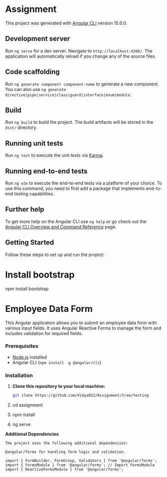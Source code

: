 # Assignment

This project was generated with [Angular CLI](https://github.com/angular/angular-cli) version 15.0.0.

## Development server

Run `ng serve` for a dev server. Navigate to `http://localhost:4200/`. The application will automatically reload if you change any of the source files.

## Code scaffolding

Run `ng generate component component-name` to generate a new component. You can also use `ng generate directive|pipe|service|class|guard|interface|enum|module`.

## Build

Run `ng build` to build the project. The build artifacts will be stored in the `dist/` directory.

## Running unit tests

Run `ng test` to execute the unit tests via [Karma](https://karma-runner.github.io).

## Running end-to-end tests

Run `ng e2e` to execute the end-to-end tests via a platform of your choice. To use this command, you need to first add a package that implements end-to-end testing capabilities.

## Further help

To get more help on the Angular CLI use `ng help` or go check out the [Angular CLI Overview and Command Reference](https://angular.io/cli) page.



## Getting Started

Follow these steps to set up and run the project:

# Install bootstrap
npm install bootstrap

# Employee Data Form

This Angular application allows you to submit an employee data form with various input fields. It uses Angular Reactive Forms to manage the form and includes validation for required fields.

### Prerequisites

- [Node.js](https://nodejs.org/) installed
- Angular CLI (`npm install -g @angular/cli`)

### Installation

1. **Clone this repository to your local machine:**

   ```bash
   git clone https://github.com/Vidya022/Assignment/tree/testing

2. cd assignment

3. npm install

4. ng serve

**Additional Dependencies**

    The project uses the following additional dependencies:

    @angular/forms for handling form logic and validation.

    import { FormBuilder, FormGroup, Validators } from '@angular/forms';
    import { FormsModule } from '@angular/forms'; // Import FormsModule
    import { ReactiveFormsModule } from '@angular/forms';

